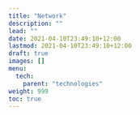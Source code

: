 ```yaml
---
title: "Network"
description: ""
lead: ""
date: 2021-04-10T23:49:10+12:00
lastmod: 2021-04-10T23:49:10+12:00
draft: true
images: []
menu: 
  tech:
    parent: "technologies"
weight: 999
toc: true
---
```

